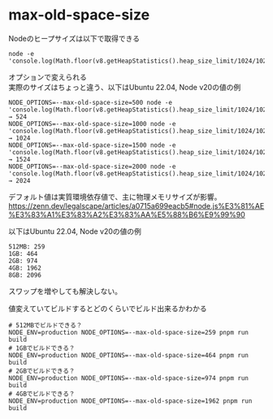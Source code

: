 # max-old-space-size

Nodeのヒープサイズは以下で取得できる
```
node -e 'console.log(Math.floor(v8.getHeapStatistics().heap_size_limit/1024/1024))'
```

オプションで変えられる  
実際のサイズはちょっと違う、以下はUbuntu 22.04, Node v20の値の例
```
NODE_OPTIONS=--max-old-space-size=500 node -e 'console.log(Math.floor(v8.getHeapStatistics().heap_size_limit/1024/1024))'
→ 524
NODE_OPTIONS=--max-old-space-size=1000 node -e 'console.log(Math.floor(v8.getHeapStatistics().heap_size_limit/1024/1024))'
→ 1024
NODE_OPTIONS=--max-old-space-size=1500 node -e 'console.log(Math.floor(v8.getHeapStatistics().heap_size_limit/1024/1024))'
→ 1524
NODE_OPTIONS=--max-old-space-size=2000 node -e 'console.log(Math.floor(v8.getHeapStatistics().heap_size_limit/1024/1024))'
→ 2024
```

デフォルト値は実質環境依存値で、主に物理メモリサイズが影響。  
https://zenn.dev/legalscape/articles/a0715a699eacb5#node.js%E3%81%AE%E3%83%A1%E3%83%A2%E3%83%AA%E5%88%B6%E9%99%90

以下はUbuntu 22.04, Node v20の値の例
```
512MB: 259
1GB: 464
2GB: 974
4GB: 1962
8GB: 2096
```

スワップを増やしても解決しない。

値変えていてビルドするとどのくらいでビルド出来るかわかる
```
# 512MBでビルドできる？
NODE_ENV=production NODE_OPTIONS=--max-old-space-size=259 pnpm run build
# 1GBでビルドできる？
NODE_ENV=production NODE_OPTIONS=--max-old-space-size=464 pnpm run build
# 2GBでビルドできる？
NODE_ENV=production NODE_OPTIONS=--max-old-space-size=974 pnpm run build
# 4GBでビルドできる？
NODE_ENV=production NODE_OPTIONS=--max-old-space-size=1962 pnpm run build
```
